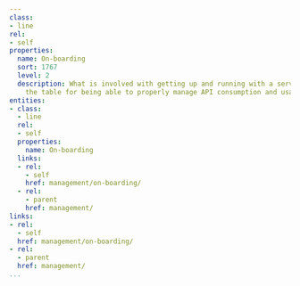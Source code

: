```yaml
---
class:
- line
rel:
- self
properties:
  name: On-boarding
  sort: 1767
  level: 2
  description: What is involved with getting up and running with a service, setting
    the table for being able to properly manage API consumption and usage.
entities:
- class:
  - line
  rel:
  - self
  properties:
    name: On-boarding
  links:
  - rel:
    - self
    href: management/on-boarding/
  - rel:
    - parent
    href: management/
links:
- rel:
  - self
  href: management/on-boarding/
- rel:
  - parent
  href: management/
...
```

